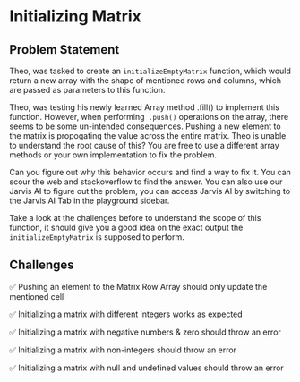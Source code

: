 # Initializing Matrix

## Problem Statement
Theo, was tasked to create an `initializeEmptyMatrix` function, which would return a new array with the shape of mentioned rows and columns, which are passed as parameters to this function.

Theo, was testing his newly learned Array method .fill() to implement this function. However, when performing` .push()` operations on the array, there seems to be some un-intended consequences. Pushing a new element to the matrix is propogating the value across the entire matrix. Theo is unable to understand the root cause of this? You are free to use a different array methods or your own implementation to fix the problem.

Can you figure out why this behavior occurs and find a way to fix it. You can scour the web and stackoverflow to find the answer. You can also use our Jarvis AI to figure out the problem, you can access Jarvis AI by switching to the Jarvis AI Tab in the playground sidebar.

Take a look at the challenges before to understand the scope of this function, it should give you a good idea on the exact output the `initializeEmptyMatrix` is supposed to perform.

## Challenges

✅ Pushing an element to the Matrix Row Array should only update the mentioned cell

✅ Initializing a matrix with different integers works as expected

✅ Initializing a matrix with negative numbers & zero should throw an error

✅ Initializing a matrix with non-integers should throw an error

✅ Initializing a matrix with null and undefined values should throw an error